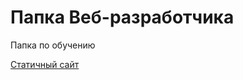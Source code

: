 # Папка Веб-разработчика
Папка по обучению

[Статичный сайт](https://bhlo2.github.io/%D0%A1%D1%82%D0%B0%D1%82%D0%B8%D1%87%D0%BD%D1%8B%D0%B9%20%D1%81%D0%B0%D0%B9%D1%82/index.html "Мой статичный сайт")
